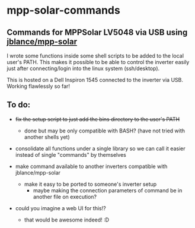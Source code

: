 # mpp-solar-commands
 ## Commands for MPPSolar LV5048 via USB using [jblance/mpp-solar](https://github.com/jblance/mpp-solar)
 I wrote some functions inside some shell scripts to be added to the local user's PATH. This makes it possible to be able to control the inverter easily just after connecting/login into the linux system (ssh/desktop).
 
 This is hosted on a Dell Inspiron 1545 connected to the inverter via USB. Working flawlessly so far!
 
 ## To do:
- ~~fix the setup script to just add the bins directory to the user's PATH~~
  - done but may be only compatible with BASH? (have not tried with another shells yet)

- consolidate all functions under a single library so we can call it easier instead of single "commands" by themselves

- make command available to another inverters compatible with jblance/mpp-solar
  - make it easy to be ported to someone's inverter setup
    - maybe making the connection parameters of command be in another file on execution?
	
- could you imagine a web UI for this!?
  - that would be awesome indeed! :D
